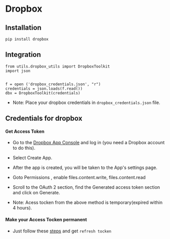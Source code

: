 # Dropbox

## Installation
```
pip install dropbox
```
## Integration
```
from utils.dropbox_utils import DropboxToolkit
import json


f = open ('dropbox_credentials.json', "r")  
credentials = json.loads(f.read())
dbx = DropboxToolkit(credentials)
```
* Note: Place your dropbox credentials in `dropbox_credentials.json` file.

## Credentials for dropbox 

#### Get Access Token
* Go to the [Dropbox App Console](https://www.dropbox.com/developers/apps) and log in (you need a Dropbox account to do this).
* Select Create App.
*  After the app is created, you will be taken to the App's settings page.
*  Goto Permissions , enable files.content.write, files.content.read
*  Scroll to the OAuth 2 section, find the Generated access token section and click on Generate.

* Note: Acess tocken from the above method is temporary(expired within 4 hours).

#### Make your Access Tocken permanent
* Just follow these [steps](https://stackoverflow.com/questions/70641660/how-do-you-get-and-use-a-refresh-token-for-the-dropbox-api-python-3-x) and get `refresh tocken`

